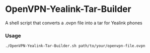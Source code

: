 # OpenVPN-Yealink-Tar-Builder
A shell script that converts a .ovpn file into a tar for Yealink phones

### Usage
`./OpenVPN-Yealink-Tar-Builder.sh path/to/your/openvpn-file.ovpn`
